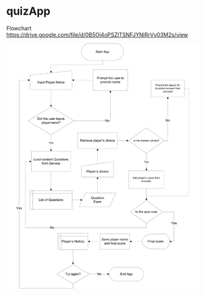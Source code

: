 # quizApp
  Flowchart
https://drive.google.com/file/d/0B5Oi4oPSZlTSNFJYNlRrVy03M2s/view


![ScreenShot](https://github.com/aysonsteven/quizApp/blob/master/flowchart/flowchart-quizApp.jpg)
